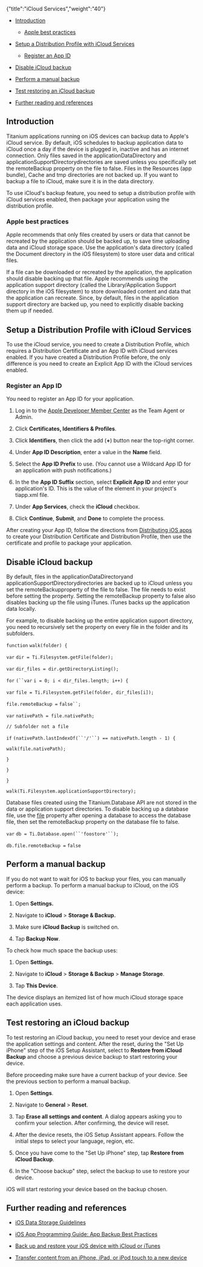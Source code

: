 {"title":"iCloud Services","weight":"40"}

* [Introduction](#introduction)

    * [Apple best practices](#apple-best-practices)

* [Setup a Distribution Profile with iCloud Services](#setup-a-distribution-profile-with-icloud-services)

    * [Register an App ID](#register-an-app-id)

* [Disable iCloud backup](#disable-icloud-backup)

* [Perform a manual backup](#perform-a-manual-backup)

* [Test restoring an iCloud backup](#test-restoring-an-icloud-backup)

* [Further reading and references](#further-reading-and-references)

## Introduction

Titanium applications running on iOS devices can backup data to Apple's iCloud service. By default, iOS schedules to backup application data to iCloud once a day if the device is plugged in, inactive and has an internet connection. Only files saved in the applicationDataDirectory and applicationSupportDirectorydirectories are saved unless you specifically set the remoteBackup property on the file to false. Files in the Resources (app bundle), Cache and tmp directories are not backed up. If you want to backup a file to iCloud, make sure it is in the data directory.

To use iCloud's backup feature, you need to setup a distribution profile with iCloud services enabled, then package your application using the distribution profile.

### Apple best practices

Apple recommends that only files created by users or data that cannot be recreated by the application should be backed up, to save time uploading data and iCloud storage space. Use the application's data directory (called the Document directory in the iOS filesystem) to store user data and critical files.

If a file can be downloaded or recreated by the application, the application should disable backing up that file. Apple recommends using the application support directory (called the Library/Application Support directory in the iOS filesystem) to store downloaded content and data that the application can recreate. Since, by default, files in the application support directory are backed up, you need to explicitly disable backing them up if needed.

## Setup a Distribution Profile with iCloud Services

To use the iCloud service, you need to create a Distribution Profile, which requires a Distribution Certificate and an App ID with iCloud services enabled. If you have created a Distribution Profile before, the only difference is you need to create an Explicit App ID with the iCloud services enabled.

### Register an App ID

You need to register an App ID for your application.

1. Log in to the [Apple Developer Member Center](https://developer.apple.com/membercenter/) as the Team Agent or Admin.

2. Click **Certificates, Identifiers & Profiles**.

3. Click **Identifiers**, then click the add (**+**) button near the top-right corner.

4. Under **App ID Description**, enter a value in the **Name** field.

5. Select the **App ID Prefix** to use. (You cannot use a Wildcard App ID for an application with push notifications.)

6. In the the **App ID Suffix** section, select **Explicit App ID** and enter your application's ID. This is the value of the <id> element in your project's tiapp.xml file.

7. Under **App Services**, check the **iCloud** checkbox.

8. Click **Continue**, **Submit**, and **Done** to complete the process.

After creating your App ID, follow the directions from [Distributing iOS apps](/docs/appc/Titanium_SDK/Titanium_SDK_Guide/Preparing_for_Distribution/Distributing_iOS_apps/) to create your Distribution Certificate and Distribution Profile, then use the certificate and profile to package your application.

## Disable iCloud backup

By default, files in the applicationDataDirectoryand applicationSupportDirectorydirectories are backed up to iCloud unless you set the remoteBackupproperty of the file to false. The file needs to exist before setting the property. Setting the remoteBackup property to false also disables backing up the file using iTunes. iTunes backs up the application data locally.

For example, to disable backing up the entire application support directory, you need to recursively set the property on every file in the folder and its subfolders.

`function` `walk(folder) {`

`var` `dir = Ti.Filesystem.getFile(folder);`

`var` `dir_files = dir.getDirectoryListing();`

`for` `(``var` `i = 0; i < dir_files.length; i++) {`

`var` `file = Ti.Filesystem.getFile(folder, dir_files[i]);`

`file.remoteBackup =` `false``;`

`var` `nativePath = file.nativePath;`

`// Subfolder not a file`

`if` `(nativePath.lastIndexOf(``'/'``) == nativePath.length - 1) {`

`walk(file.nativePath);`

`}`

`}`

`}`

`walk(Ti.Filesystem.applicationSupportDirectory);`

Database files created using the Titanium.Database API are not stored in the data or application support directories. To disable backing up a database file, use the [file](#!/api/Titanium.Database.DB-property-file) property after opening a database to access the database file, then set the remoteBackup property on the database file to false.

`var` `db = Ti.Database.open(``'foostore'``);`

`db.file.remoteBackup =` `false`

## Perform a manual backup

If you do not want to wait for iOS to backup your files, you can manually perform a backup. To perform a manual backup to iCloud, on the iOS device:

1. Open **Settings.**

2. Navigate to **iCloud** > **Storage & Backup.**

3. Make sure **iCloud Backup** is switched on.

4. Tap **Backup Now**.

To check how much space the backup uses:

1. Open **Settings.**

2. Navigate to **iCloud** > **Storage & Backup** \> **Manage Storage**.

3. Tap **This Device**.

The device displays an itemized list of how much iCloud storage space each application uses.

## Test restoring an iCloud backup

To test restoring an iCloud backup, you need to reset your device and erase the application settings and content. After the reset, during the "Set Up iPhone"  step of the iOS Setup Assistant, select to **Restore from iCloud Backup** and choose a previous device backup to start restoring your device.

Before proceeding make sure have a current backup of your device. See the previous section to perform a manual backup.

1. Open **Settings**.

2. Navigate to **General** > **Reset**.

3. Tap **Erase all settings and content**. A dialog appears asking you to confirm your selection. After confirming, the device will reset.

4. After the device resets, the iOS Setup Assistant appears. Follow the initial steps to select your language, region, etc.

5. Once you have come to the "Set Up iPhone" step, tap **Restore from iCloud Backup**.

6. In the "Choose backup" step, select the backup to use to restore your device.

iOS will start restoring your device based on the backup chosen.

## Further reading and references

* [iOS Data Storage Guidelines](https://developer.apple.com/icloud/documentation/data-storage/index.html)

* [iOS App Programming Guide: App Backup Best Practices](https://developer.apple.com/library/ios/documentation/iPhone/Conceptual/iPhoneOSProgrammingGuide/PerformanceTuning/PerformanceTuning.html#//apple_ref/doc/uid/TP40007072-CH8-SW9)

* [Back up and restore your iOS device with iCloud or iTunes](http://support.apple.com/kb/HT1766)

* [Transfer content from an iPhone, iPad, or iPod touch to a new device](http://support.apple.com/kb/ht2109)
